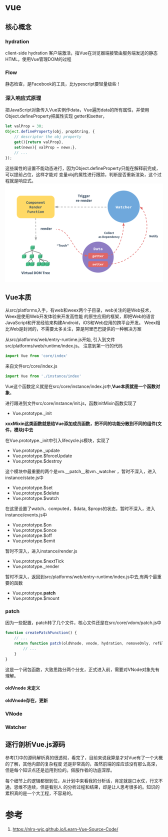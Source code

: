 # vue

## 核心概念

### hydration

client-side hydration 客户端激活，指Vue在浏览器端接管由服务端发送的静态HTML，使用Vue管理DOM的过程

### Flow

静态检查，是Facebook的工具，比typescript要轻量级些！


### 深入响应式原理

把JavaScript对象传入Vue实例作data，Vue遍历data的所有属性，并使用Object.defineProperty把属性实现
getter和setter，

```javascript 
let valProp = 30;
Object.defineProperty(obj, propString, {
	// descriptor the obj property 
	get(){return valProp},
	set(newv){ valProp = newv;},
	// ...
});
```

这些属性的设置不能动态进行，因为Object.defineProperty只能在解释前完成，可以提前占位，这样才能对
变量obj的属性进行跟踪，判断是否重新渲染，这个过程就是响应式。
![](images/vue2-flow.png)

## Vue本质

从src/platforms入手，有web和weex两个子目录，web关注的是Web技术，Weex是使用Web开发体验来开发高性能
的原生应用的框架，即把Web的语言JavaScript和开发经验来构建Android，iOS和Web应用的跨平台开发。
Weex相比Web是封闭的，不需要太多关注，算是阿里巴巴提供的一种解决方案

从src/platforms/web/entry-runtime.js开始, 引入到文件src/platforms/web/runtime/index.js。
注意到第一行的代码

```javascript
import Vue from 'core/index'
```

来自文件src/core/index.js 

```javascript
import Vue from './instance/index'
```

Vue这个函数定义就是在src/core/instance/index.js中,**Vue本质就是一个函数对象**。

进行跟进到文件src/core/instance/init.js，函数initMixin函数实现了

- Vue.prototype._init

**xxxMixin这类函数就是给Vue添加成员函数，把不同的功能分散到不同的组件(文件，模块)中去**

在Vue.prototype._init中引入lifecycle.js模块，实现了

- Vue.prototype._update
- Vue.prototype.$forceUpdate
- Vue.prototype.$destroy

这个模块中最重要的两个是vm.__patch__和vm._watcher ，暂时不深入，进入instance/state.js中

- Vue.prototype.$set 
- Vue.prototype.$delete 
- Vue.prototype.$watch 

在这里设置了watch，computed，$data, $props的状态，暂时不深入，进入instance/events.js中 

- Vue.prototype.$on 
- Vue.prototype.$once
- Vue.prototype.$off 
- Vue.prototype.$emit 

暂时不深入，进入instance/render.js 

- Vue.prototype.$nextTick
- Vue.prototype._render

暂时不深入，返回到src/platforms/web/entry-runtime/index.js中去,有两个最重要的函数

- Vue.prototype.__patch__ 
- Vue.prototype.$mount 

### __patch__ 

因为一些配置，patch转了几个文件，核心文件还是在src/core/vdom/patch.js中 

```javascript 
function createPatchFunction() {
	// ...
	return function patch(oldVnode, vnode, hydration, removeOnly, refElm) {
		// ... 		
	}
}
```

这是一个闭包函数，大致思路分两个分支，正式进入前，需要对VNode对象先有理解。

#### oldVnode 未定义


#### oldVnode存在，更新

### VNode



### Watcher 


## 逐行剖析Vue.js源码

参考[1]中的源码解析真的很透彻，看完了，目前来说我算是才对Vue有了一个大概的了解，其他内部的复杂程度
还是非常高的，虽然前端的库应该没有那么高深，但是每个知识点还是运用到位的。佩服作者的功底深厚。

每个细节上的逻辑都很到位，从计划中来看我的分析话，肯定就是口水仗，行文不通，思维不连续，但是看别人
的分析过程和结果，却是让人思考很多的。知识的累积真的是一个大工程，不容易的。

# 参考

1. https://nlrx-wjc.github.io/Learn-Vue-Source-Code/